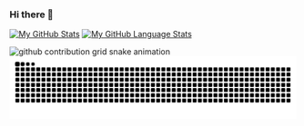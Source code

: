 ### Hi there 👋

<!--
**armelgeek/armelgeek** is a ✨ _special_ ✨ repository because its `README.md` (this file) appears on your GitHub profile.

Here are some ideas to get you started:

- 🔭 I’m currently working on ...
- 🌱 I’m currently learning ...
- 👯 I’m looking to collaborate on ...
- 🤔 I’m looking for help with ...
- 💬 Ask me about ...
- 📫 How to reach me: ...
- 😄 Pronouns: ...
- ⚡ Fun fact: ...
-->

[![My GitHub Stats](https://readme-stats.clckblog.space/api/?username=armelgeek&count_private=true&theme=tokyonight&showicons=true)]()
[![My GitHub Language Stats](https://readme-stats.clckblog.space/api/top-langs/?username=armelgeek&langs_count=5&theme=tokyonight)]()

![github contribution grid snake animation](https://raw.githubusercontent.com/jtCodes/armelgeek/output/github-contribution-grid-snake-dark.svg#gh-dark-mode-only)![github contribution grid snake animation](https://raw.githubusercontent.com/jtCodes/jtCodes/output/github-contribution-grid-snake.svg#gh-light-mode-only)

